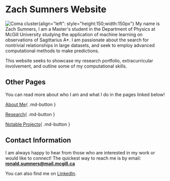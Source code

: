 # Zach Sumners Website


![Coma cluster](./media/headshot.jpg "Crab Nebula"){align="left": style="height:150;width:150px"}
My name is Zach Sumners, I am a Master's student in the Department of Physics at McGill University studying the application of machine learning on observations of Sagittarius A*. I am passionate about the search for nontrivial relationships in large datasets, and seek to employ advanced computational methods to make predictions. 

This website seeks to showcase my research portfolio, extracurricular involvement, and outline some of my computational skills.

## Other Pages

You can read more about who I am and what I do in the pages linked below!

[About Me](./about/index.md){ .md-button }

[Research](./reasearch/index.md){ .md-button }

[Notable Projects](./projects/index.md){ .md-button }


## Contact Information
I am always happy to hear from those who are interested in my work or would like to connect!
The quickest way to reach me is by email: **ronald.sumners@mail.mcgill.ca**

You can also find me on [LinkedIn](https://www.linkedin.com/in/zachsumners/).
